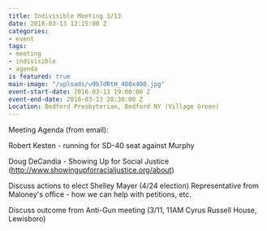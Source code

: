 ```yaml
---
title: Indivisible Meeting 3/13
date: 2018-03-13 12:15:00 Z
categories:
- event
tags:
- meeting
- indivisible
- agenda
is featured: true
main-image: "/uploads/u9b7dRtH_400x400.jpg"
event-start-date: 2018-03-13 19:00:00 Z
event-end-date: 2018-03-13 20:30:00 Z
Location: Bedford Presbyterian, Bedford NY (Village Green)
---
```


Meeting Agenda (from email):

Robert Kesten - running for SD-40 seat against Murphy

Doug DeCandia - Showing Up for Social Justice (http://www.showingupforracialjustice.org/about)

Discuss actions to elect Shelley Mayer (4/24 election)
Representative from Maloney's office  - how we can help with petitions, etc.

Discuss outcome from Anti-Gun meeting (3/11, 11AM Cyrus Russell House, Lewisboro)